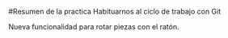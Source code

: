 #Resumen de la practica
Habituarnos al ciclo de trabajo con Git

Nueva funcionalidad para rotar piezas con el ratón.